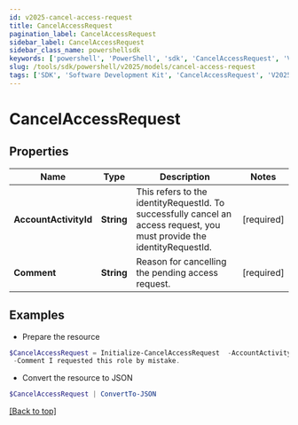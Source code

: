 ```yaml
---
id: v2025-cancel-access-request
title: CancelAccessRequest
pagination_label: CancelAccessRequest
sidebar_label: CancelAccessRequest
sidebar_class_name: powershellsdk
keywords: ['powershell', 'PowerShell', 'sdk', 'CancelAccessRequest', 'V2025CancelAccessRequest'] 
slug: /tools/sdk/powershell/v2025/models/cancel-access-request
tags: ['SDK', 'Software Development Kit', 'CancelAccessRequest', 'V2025CancelAccessRequest']
---
```



# CancelAccessRequest

## Properties

Name | Type | Description | Notes
------------ | ------------- | ------------- | -------------
**AccountActivityId** | **String** | This refers to the identityRequestId. To successfully cancel an access request, you must provide the identityRequestId. | [required]
**Comment** | **String** | Reason for cancelling the pending access request. | [required]

## Examples

- Prepare the resource
```powershell
$CancelAccessRequest = Initialize-CancelAccessRequest  -AccountActivityId 2c9180835d2e5168015d32f890ca1581 `
 -Comment I requested this role by mistake.
```

- Convert the resource to JSON
```powershell
$CancelAccessRequest | ConvertTo-JSON
```


[[Back to top]](#) 

